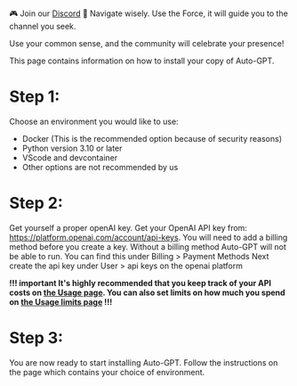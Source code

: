 🎮 Join our [Discord](https://discord.gg/autogpt) 💬
Navigate wisely. Use the Force, it will guide you to the channel you seek.

Use your common sense, and the community will celebrate your presence!

This page contains information on how to install your copy of Auto-GPT.

# Step 1: 
Choose an environment you would like to use:
- Docker (This is the recommended option because of security reasons)
- Python version 3.10 or later
- VScode and devcontainer
- Other options are not recommended by us

# Step 2: 
Get yourself a proper openAI key.
Get your OpenAI API key from: https://platform.openai.com/account/api-keys.
You will need to add a billing method before you create a key. Without a billing method Auto-GPT will not be able to run. You can find this under Billing > Payment Methods 
Next create the api key under User > api keys on the openai platform

**!!! important It's highly recommended that you keep track of your API costs on [the Usage page](https://platform.openai.com/account/usage). You can also set limits on how much you spend on [the Usage limits page](https://platform.openai.com/account/billing/limits) !!!**

# Step 3:
You are now ready to start installing Auto-GPT. Follow the instructions on the page which contains your choice of environment. 
